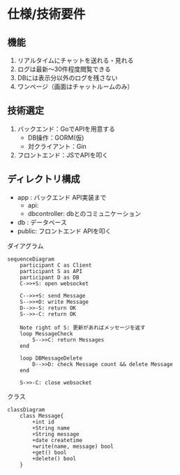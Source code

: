 # 仕様/技術要件

## 機能

1) リアルタイムにチャットを送れる・見れる
2) ログは最新～30件程度閲覧できる
3) DBには表示分以外のログを残さない
4) ワンページ（画面はチャットルームのみ）

## 技術選定

1) バックエンド：GoでAPIを用意する
    - DB操作：GORM(仮)
    - 対クライアント：Gin
2) フロントエンド：JSでAPIを叩く

## ディレクトリ構成

- app   : バックエンド  API実装まで
    - api: 
    - dbcontroller: dbとのコミュニケーション
- db    : データベース
- public: フロントエンド APIを叩く

ダイアグラム

```mermaid
sequenceDiagram
    participant C as Client
    participant S as API
    participant D as DB
    C->>+S: open websocket

    C-->>+S: send Message
    S-->>+D: write Message
    D-->>-S: return OK
    S-->>-C: return OK

    Note right of S: 更新があればメッセージを返す
    loop MessageCheck
        S-->>C: return Messages
    end

    loop DBMessageDelete
        D-->>D: check Message count && delete Message
    end

    S->>-C: close websocket
```

クラス
```mermaid
classDiagram
    class Message{
        +int id
        +String name
        +String message
        +date createtime
        +write(name, message) bool
        +get() bool 
        +delete() bool
    }
```
